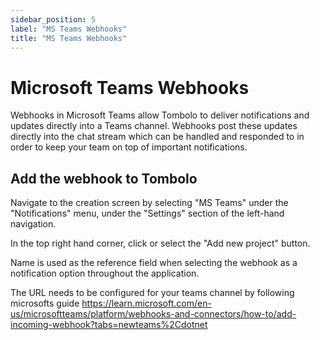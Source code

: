 ```yaml
---
sidebar_position: 5
label: "MS Teams Webhooks"
title: "MS Teams Webhooks"
---
```


# Microsoft Teams Webhooks

Webhooks in Microsoft Teams allow Tombolo to deliver notifications and updates directly into a Teams channel. Webhooks post these updates directly into the chat stream which can be handled and responded to in order to keep your team on top of important notifications.

## Add the webhook to Tombolo

Navigate to the creation screen by selecting "MS Teams" under the "Notifications" menu, under the "Settings" section of the left-hand navigation.

In the top right hand corner, click or select the "Add new project" button.

Name is used as the reference field when selecting the webhook as a notification option throughout the application.

The URL needs to be configured for your teams channel by following microsofts guide https://learn.microsoft.com/en-us/microsoftteams/platform/webhooks-and-connectors/how-to/add-incoming-webhook?tabs=newteams%2Cdotnet
